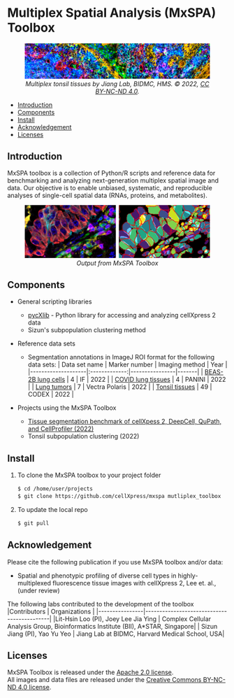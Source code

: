 # Multiplex Spatial Analysis (MxSPA) Toolbox <!-- omit in toc -->

<figure align="center">
    <img src="./images/tonsil_subpop2.png" alt="MxSPA Toolbox">
    <figcaption align="center"><em>Multiplex tonsil tissues by Jiang Lab, BIDMC, HMS. © 2022, <a href="https://creativecommons.org/licenses/by-nc-nd/4.0/">CC BY-NC-ND 4.0</a>.</em></figcaption>
</figure>

- [Introduction](#introduction)
- [Components](#components)
- [Install](#install)
- [Acknowledgement](#acknowledgement)
- [Licenses](#licenses)

## Introduction

MxSPA toolbox is a collection of Python/R scripts and reference data for
benchmarking and analyzing next-generation multiplex spatial image and data.
Our objective is to enable unbiased, systematic, and reproducible analyses of 
single-cell spatial data (RNAs, proteins, and metabolites).

<figure align="center">
    <img src="./images/MxSPA_example.png" alt="MxSPA Output">
    <figcaption align="center"><em>Output from MxSPA Toolbox</em></figcaption>
</figure>

## Components
* General scripting libraries
    * [pycXlib](./PythonLib/pycXlib/README.md) - Python library for accessing and analyzing cellXpress 2 data
    * Sizun's subpopulation clustering method

* Reference data sets
    * Segmentation annotations in ImageJ ROI format for the following data sets:
        | Data set name      | Marker number | Imaging method | Year  |
        |--------------------|:-------------:|----------------|-------|
        | [BEAS-2B lung cells](./Reference_data/Annotations/2022_BEAS2B_Lung_Cells/) | 4 | IF | 2022  |
        | [COVID lung tissues](./Reference_data/Annotations/2022_COVID_Lung_Tissues/) | 4 | PANINI | 2022  |
        | [Lung tumors](./Reference_data/Annotations/2022_Lung_Tumors/) | 7 | Vectra Polaris | 2022  |
        | [Tonsil tissues](./Reference_data/Annotations/2022_Tonsil_Tissues/) | 49 | CODEX | 2022  |

* Projects using the MxSPA Toolbox
    * [Tissue segmentation benchmark of cellXpess 2, DeepCell, QuPath, and
      CellProfiler (2022)](Projects/2022_Segmentation_Benchmark/README.md)
    * Tonsil subpopulation clustering (2022)

## Install
1. To clone the MxSPA toolbox to your project folder
   ```bash
   $ cd /home/user/projects
   $ git clone https://github.com/cellXpress/mxspa mutliplex_toolbox
   ```
2. To update the local repo
   ```bash
   $ git pull
   ```

## Acknowledgement

Please cite the following publication if you use MxSPA toolbox and/or data:
* Spatial and phenotypic profiling of diverse cell types in highly-multiplexed
  fluorescence tissue images with cellXpress 2, Lee et. al., (under review)

The following labs contributed to the development of the toolbox
|Contributors    | Organizations                              |
|----------------|--------------------------------------------|
|Lit-Hsin Loo (PI), Joey Lee Jia Ying | Complex Cellular Analysis Group, Bioinformatics Institute (BII), A*STAR, Singapore|
| Sizun Jiang (PI), Yao Yu Yeo | Jiang Lab at BIDMC, Harvard Medical School, USA|

## Licenses

MxSPA Toolbox is released under the [Apache 2.0 license](./LICENSE).<br>
All images and data files are released under the 
[Creative Commons BY-NC-ND 4.0 license](https://creativecommons.org/licenses/by-nc-nd/4.0/).